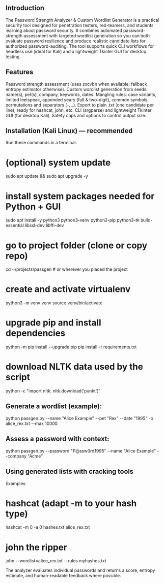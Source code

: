 ## Introduction

The Password Strength Analyzer & Custom Wordlist Generator is a practical security tool designed for penetration testers, red-teamers, and students learning about password security. It combines automated password-strength assessment with targeted wordlist generation so you can both evaluate password resilience and produce realistic candidate lists for authorized password-auditing. The tool supports quick CLI workflows for headless use (ideal for Kali) and a lightweight Tkinter GUI for desktop testing.

## Features

Password strength assessment (uses zxcvbn when available; fallback entropy estimator otherwise).
Custom wordlist generation from seeds: name(s), pet(s), company, keywords, dates.
Mangling rules: case variants, limited leetspeak, appended years (full & two-digit), common symbols, permutations and separators (-, _).
Export to plain .txt (one candidate per line), ready for hashcat, john, etc.
CLI (argparse) and lightweight Tkinter GUI (for desktop Kali).
Safety caps and options to control output size.

## Installation (Kali Linux) — recommended

Run these commands in a terminal:

# (optional) system update
sudo apt update && sudo apt upgrade -y

# install system packages needed for Python + GUI
sudo apt install -y python3 python3-venv python3-pip python3-tk build-essential libssl-dev libffi-dev

# go to project folder (clone or copy repo)
cd ~/projects/passgen   # or wherever you placed the project

# create and activate virtualenv
python3 -m venv venv
source venv/bin/activate

# upgrade pip and install dependencies
python -m pip install --upgrade pip
pip install -r requirements.txt

# download NLTK data used by the script
python -c "import nltk; nltk.download('punkt')"

## Generate a wordlist (example):
python passgen.py --name "Alice Example" --pet "Rex" --date "1995" -o alice_rex.txt --max 10000

## Assess a password with context:
python passgen.py --password "P@ssw0rd1995" --name "Alice Example" --company "Acme"

## Using generated lists with cracking tools
Examples:
# hashcat (adapt -m to your hash type)
hashcat -m 0 -a 0 hashes.txt alice_rex.txt

# john the ripper
john --wordlist=alice_rex.txt --rules myhashes.txt


The analyzer evaluates individual passwords and returns a score, entropy estimate, and human-readable feedback where possible.
